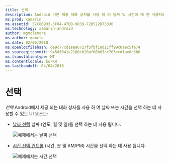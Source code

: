 ```yaml
---
title: 선택
description: Android 기본 제공 대화 상자를 사용 하 여 날짜 및 시간에 대 한 사용자를 쿼리할 수
ms.prod: xamarin
ms.assetid: 57C86933-3F04-47DD-9839-72D522D73330
ms.technology: xamarin-android
author: mgmclemore
ms.author: mamcle
ms.date: 02/06/2018
ms.openlocfilehash: de9c77cd1ea96727f5fbf10d11ff99c0aec5fe74
ms.sourcegitcommit: 945df041e2180cb20af08b83cc703ecd1aedc6b0
ms.translationtype: MT
ms.contentlocale: ko-KR
ms.lasthandoff: 04/04/2018
---
```

# <a name="pickers"></a>선택


*선택* Android에서 제공 되는 대화 상자를 사용 하 여 날짜 또는 시간을 선택 하는 데 사용할 수 있는 UI 요소는:

-   [날짜 선택](~/android/user-interface/controls/pickers/date-picker.md) 날짜 (연도, 월 및 일)를 선택 하는 데 사용 됩니다.

    ![예제에서는 날짜 선택](images/date-picker.png)

-   [시간 선택 컨트롤](~/android/user-interface/controls/pickers/time-picker.md) (시간, 분 및 AM/PM) 시간을 선택 하는 데 사용 됩니다.

    ![예제에서는 시간 선택](images/time-picker.png)
